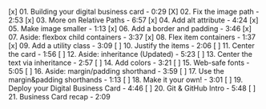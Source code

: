 [x] 01. Building your digital business card - 0:29
[X] 02. Fix the image path - 2:53
[x] 03. More on Relative Paths - 6:57
[x] 04. Add alt attribute - 4:24
[x] 05. Make image smaller - 1:13
[x] 06. Add a border and padding - 3:46
[x] 07. Aside: flexbox child containers - 3:37
[x] 08. Flex item containers - 1:37
[x] 09. Add a utility class - 3:09
[ ] 10. Justify the items - 2:06
[ ] 11. Center the card - 1:56
[ ] 12. Aside: inheritance (Updated) - 5:23
[ ] 13. Center the text via inheritance - 2:57
[ ] 14. Add colors - 3:21
[ ] 15. Web-safe fonts - 5:05
[ ] 16. Aside: margin/padding shorthand - 3:59
[ ] 17. Use the margin&padding shorthands - 1:13
[ ] 18. Make it your own! - 3:01
[ ] 19. Deploy your Digital Business Card - 4:46
[ ] 20. Git & GitHub Intro - 5:48
[ ] 21. Business Card recap - 2:09